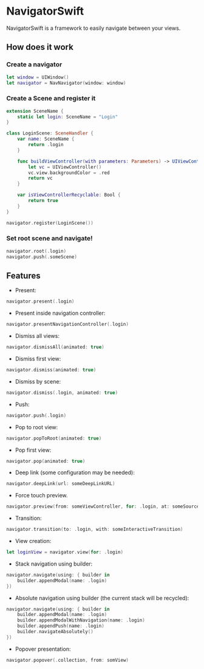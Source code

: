 # NavigatorSwift

NavigatorSwift is a framework to easily navigate between your views.

## How does it work

### Create a navigator
```swift
let window = UIWindow()
let navigator = NavNavigator(window: window)
```

### Create a Scene and register it
```swift
extension SceneName {
	static let login: SceneName = "Login"
}

class LoginScene: SceneHandler {
	var name: SceneName {
		return .login
	}

	func buildViewController(with parameters: Parameters) -> UIViewController {
		let vc = UIViewController()
		vc.view.backgroundColor = .red
		return vc
	}

	var isViewControllerRecyclable: Bool {
		return true
	}
}
```

```swift
navigator.register(LoginScene())
```

### Set root scene and navigate!
```swift
navigator.root(.login)
navigator.push(.someScene)
```

## Features

- Present:
```swift
navigator.present(.login)
```
- Present inside navigation controller:
```swift
navigator.presentNavigationController(.login)
```
- Dismiss all views:
```swift
navigator.dismissAll(animated: true)
```
- Dismiss first view:
```swift
navigator.dismiss(animated: true)
```
- Dismiss by scene:
```swift
navigator.dismiss(.login, animated: true)
```
- Push:
```swift
navigator.push(.login)
```
- Pop to root view:
```swift
navigator.popToRoot(animated: true)
```
- Pop first view:
```swift
navigator.pop(animated: true)
```
- Deep link (some configuration may be needed):
```swift
navigator.deepLink(url: someDeepLinkURL)
```
- Force touch preview.
```swift
navigator.preview(from: someViewController, for: .login, at: someSourceView)
```
- Transition:
```swift
navigator.transition(to: .login, with: someInteractiveTransition)
```
- View creation:
```swift
let loginView = navigator.view(for: .login)
```
- Stack navigation using builder:
```swift
navigator.navigate(using: { builder in
	builder.appendModal(name: .login)
})
```
- Absolute navigation using builder (the current stack will be recycled):
```swift
navigator.navigate(using: { builder in
	builder.appendModal(name: .login)
	builder.appendModalWithNavigation(name: .login)
	builder.appendPush(name: .login)
	builder.navigateAbsolutely()
})
```
- Popover presentation:
```swift
navigator.popover(.collection, from: somView)
```
